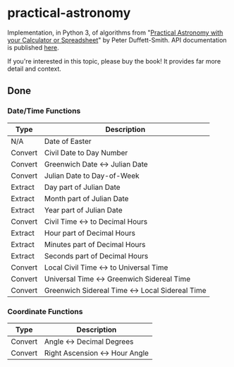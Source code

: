 # practical-astronomy

Implementation, in Python 3, of algorithms from "[Practical Astronomy with your Calculator or Spreadsheet](https://www.amazon.com/Practical-Astronomy-your-Calculator-Spreadsheet/dp/1108436072)" by Peter Duffett-Smith.  API documentation is published [here](https://jfcarr-astronomy.github.io/practical-astronomy/).

If you're interested in this topic, please buy the book!  It provides far more detail and context.

## Done

### Date/Time Functions

Type | Description
-----|------------
N/A | Date of Easter
Convert | Civil Date to Day Number
Convert | Greenwich Date <-> Julian Date
Convert | Julian Date to Day-of-Week
Extract | Day part of Julian Date
Extract | Month part of Julian Date
Extract | Year part of Julian Date
Convert | Civil Time <-> to Decimal Hours
Extract | Hour part of Decimal Hours
Extract | Minutes part of Decimal Hours
Extract | Seconds part of Decimal Hours
Convert | Local Civil Time <-> to Universal Time
Convert | Universal Time <-> Greenwich Sidereal Time
Convert | Greenwich Sidereal Time <-> Local Sidereal Time

### Coordinate Functions

Type | Description
-----|------------
Convert | Angle <-> Decimal Degrees
Convert | Right Ascension <-> Hour Angle
